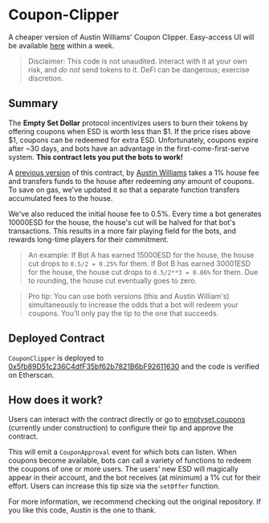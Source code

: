 # Coupon-Clipper
A cheaper version of Austin Williams' Coupon Clipper. Easy-access UI will be
available [here](https://emptyset.coupons/) within a week.

> Disclaimer: This code is not unaudited. Interact with it at your own risk,
and *do not* send tokens to it. DeFi can be dangerous; exercise discretion.

## Summary

The **Empty Set Dollar** protocol incentivizes users to burn their tokens
by offering coupons when ESD is worth less than $1. If the price rises
above $1, coupons can be redeemed for extra ESD. Unfortunately, coupons
expire after ~30 days, and bots have an advantage in the
first-come-first-serve system. **This contract lets you put the bots to
work!**

A [previous version](https://github.com/Austin-Williams/coupon-clipper)
of this contract, by [Austin Williams](https://github.com/Austin-Williams/)
takes a 1% house fee and transfers funds to the house after redeeming *any*
amount of coupons. To save on gas, we've updated it so that a separate
function transfers accumulated fees to the house.

We've also reduced the initial house fee to 0.5%. Every time a bot generates
10000ESD for the house, the house's cut will be halved for that bot's
transactions. This results in a more fair playing field for the bots, and
rewards long-time players for their commitment.

> An example: If Bot A has earned 15000ESD for the house, the house cut drops
to `0.5/2 = 0.25%` for them. If Bot B has earned 30001ESD for the house, the
house cut drops to `0.5/2**3 = 0.06%` for them. Due to rounding, the house
cut eventually goes to zero.

> Pro tip: You can use both versions (this and Austin William's)
simultaneously to increase the odds that a bot will redeem your coupons.
You'll only pay the tip to the one that succeeds.

## Deployed Contract

`CouponClipper` is deployed to [0x5fb89D51c236C4dfF35bf62b7821B6bF92611630](https://etherscan.io/address/0x5fb89D51c236C4dfF35bf62b7821B6bF92611630)
and the code is verified on Etherscan.

## How does it work?

Users can interact with the contract directly or go to [emptyset.coupons](https://emptyset.coupons/) (currently under construction) to configure
their tip and approve the contract.

This will emit a `CouponApproval` event for which bots can listen. When
coupons become available, bots can call a variety of functions to redeem
the coupons of one or more users. The users' new ESD will magically appear
in their account, and the bot receives (at minimum) a 1% cut for their
effort. Users can increase this tip size via the `setOffer` function.

For more information, we recommend checking out the original repository. If
you like this code, Austin is the one to thank.
